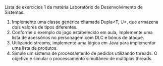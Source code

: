 Lista de exercícios 1 da matéria Laboratório de Desenvolvimento de Sistemas.
1) Implemente uma classe genérica chamada Dupla<T, U>, que armazena dois valores de tipos diferentes.
2) Conforme o exemplo do jogo estabelecido em aula, implemente uma lista de acessórios no personagem com DLC e bônus de ataque.
3) Utilizando streams, implemente uma lógica em Java para implementar uma lista de produtos.
4) Simule um sistema de processamento de pedidos utilizando threads. O objetivo é simular o processamento simultâneo de múltiplas threads. 

